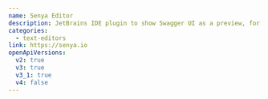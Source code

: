 ```yaml
---
name: Senya Editor
description: JetBrains IDE plugin to show Swagger UI as a preview, for visual feedback as you edit.
categories:
  - text-editors
link: https://senya.io
openApiVersions:
  v2: true
  v3: true
  v3_1: true
  v4: false
---
```

